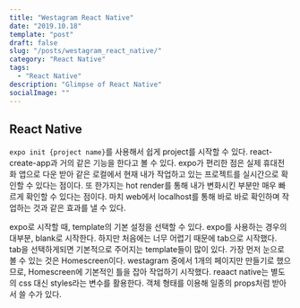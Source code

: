 ```yaml
---
title: "Westagram React Native"
date: "2019.10.18"
template: "post"
draft: false
slug: "/posts/westagram_react_native/"
category: "React Native"
tags:
  - "React Native"
description: "Glimpse of React Native"
socialImage: ""
---
```


## **React Native**

`expo init {project name}`를 사용해서 쉽게 project를 시작할 수 있다. react-create-app과 거의 같은 기능을 한다고 볼 수 있다. expo가 편리한 점은 실제 휴대전화 앱으로 다운 받아 같은 로컬에서 현재 내가 작업하고 있는 프로젝트를 실시간으로 확인할 수 있다는 점이다. 또 한가지는 hot render를 통해 내가 변화시킨 부분만 매우 빠르게 확인할 수 있다는 점이다. 마치 web에서 localhost를 통해 바로 바로 확인하며 작업하는 것과 같은 효과를 낼 수 있다.

expo로 시작할 때, template의 기본 설정을 선택할 수 있다. expo를 사용하는 경우의 대부분, blank로 시작한다. 하지만 처음에는 너무 어렵기 때문에 tab으로 시작했다.  
tab을 선택하게되면 기본적으로 주어지는 template들이 많이 있다. 가장 먼저 눈으로 볼 수 있는 것은 Homescreen이다. westagram 중에서 1개의 페이지만 만들기로 했으므로, Homescreen에 기본적인 틀을 잡아 작업하기 시작했다. reaact native는 별도의 css 대신 styles라는 변수를 활용한다. 객체 형태를 이용해 일종의 props처럼 받아서 쓸 수가 있다.
